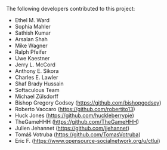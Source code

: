 The following developers contributed to this project:

* Ethel M. Ward
* Sophia Mahler
* Sathish Kumar
* Arsalan Shah
* Mike Wagner
* Ralph Pfeifer
* Uwe Kaestner
* Jerry L. McCord
* Anthony E. Sikora
* Charles E. Lawler
* Shaf Brady Hussain
* Softaculous Team
* Michael Zülsdorff
* Bishop Gregory Godsey (https://github.com/bishopgodsey)
* Roberto Vaccaro (https://github.com/robertito13)
* Huck Jones (https://github.com/huckleberrypie)
* TheGameHHH (https://github.com/TheGameHHH)
* Julien Jehannet (https://github.com/jjehannet)
* Tomáš Votruba (https://github.com/TomasVotruba)
* Eric F. (https://www.opensource-socialnetwork.org/u/ctlui)
